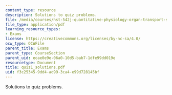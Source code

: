 ```yaml
---
content_type: resource
description: Solutions to quiz problems.
file: /media/courses/hst-542j-quantitative-physiology-organ-transport-systems-spring-2004/f3c253459dd4ad993ca4e99d728145bf_quiz1_solutions.pdf
file_type: application/pdf
learning_resource_types:
- Exams
license: https://creativecommons.org/licenses/by-nc-sa/4.0/
ocw_type: OCWFile
parent_title: Exams
parent_type: CourseSection
parent_uid: ecae0e9e-06a0-10d5-bab7-1dfe99dd019e
resourcetype: Document
title: quiz1_solutions.pdf
uid: f3c25345-9dd4-ad99-3ca4-e99d728145bf
---
```

Solutions to quiz problems.